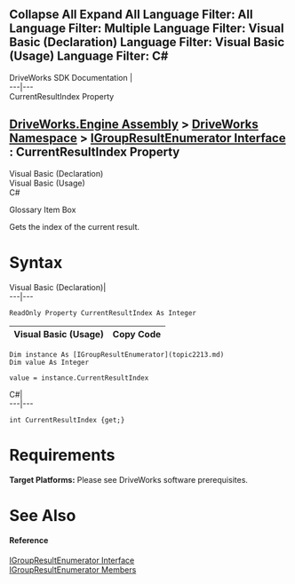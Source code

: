 Collapse All Expand All Language Filter: All  Language Filter: Multiple  Language Filter: Visual Basic (Declaration) Language Filter: Visual Basic (Usage) Language Filter: C#  
---  
DriveWorks SDK Documentation  |   
---|---  
CurrentResultIndex Property   
  
[DriveWorks.Engine Assembly](topic2156.md) > [DriveWorks Namespace](topic2159.md) > [IGroupResultEnumerator Interface](topic2213.md) : CurrentResultIndex Property  
---  
  
Visual Basic (Declaration)    
Visual Basic (Usage)    
C# 

Glossary Item Box

Gets the index of the current result. 

# Syntax

Visual Basic (Declaration)|   
---|---  
      
    
    ReadOnly Property CurrentResultIndex As Integer  
  
Visual Basic (Usage)| Copy Code  
---|---  
      
    
    Dim instance As [IGroupResultEnumerator](topic2213.md)
    Dim value As Integer
     
    value = instance.CurrentResultIndex  
  
C#|   
---|---  
      
    
    int CurrentResultIndex {get;}  
  
# Requirements

**Target Platforms:** Please see DriveWorks software prerequisites.

# See Also

#### Reference

[IGroupResultEnumerator Interface](topic2213.md)   
[IGroupResultEnumerator Members](topic2214.md)



